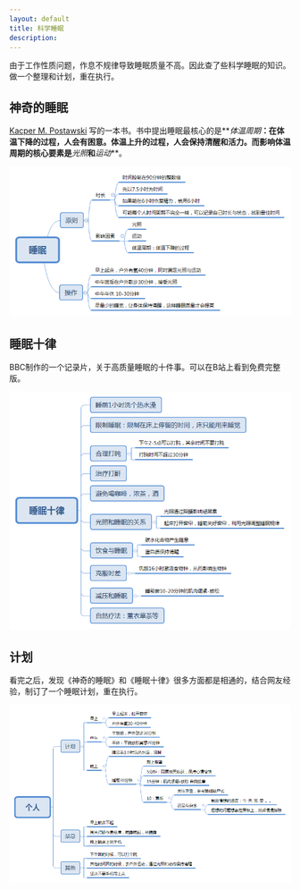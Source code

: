 ```yaml
---
layout: default
title: 科学睡眠
description: 
---
```


由于工作性质问题，作息不规律导致睡眠质量不高。因此查了些科学睡眠的知识。做一个整理和计划，重在执行。

## 神奇的睡眠

[Kacper M. Postawski](http://powerfulsleep.com/) 写的一本书。书中提出睡眠最核心的是**_体温周期_**：在体温下降的过程，人会有困意。体温上升的过程，人会保持清醒和活力。而影响体温周期的核心要素是**_光照_**和**_运动_**。

![magic_sleep](sleep/magic_sleep.png)

## 睡眠十律

BBC制作的一个记录片，关于高质量睡眠的十件事。可以在B站上看到免费完整版。

![10_thing_4_sleep](sleep/10_thing_4_sleep.png)

## 计划

看完之后，发现《神奇的睡眠》和《睡眠十律》很多方面都是相通的，结合网友经验，制订了一个睡眠计划，重在执行。

![plan_4_sleep](sleep/plan_4_sleep.png)